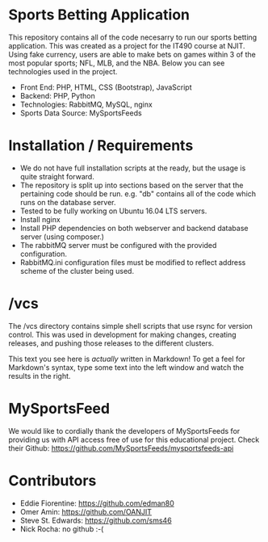 # Sports Betting Application

This repository contains all of the code necesarry to run our sports betting application. This was created as a project for the IT490 course at NJIT. Using fake currency, users are able to make bets on games within 3 of the most popular sports; NFL, MLB, and the NBA. Below you can see technologies used in the project.

  - Front End: PHP, HTML, CSS (Bootstrap), JavaScript
  - Backend: PHP, Python
  - Technologies: RabbitMQ, MySQL, nginx
  - Sports Data Source: MySportsFeeds

# Installation / Requirements

  - We do not have full installation scripts at the ready, but the usage is quite straight forward.
  - The repository is split up into sections based on the server that the pertaining code should be run. e.g. "db" contains all of the code which runs on the database server.
  - Tested to be fully working on  Ubuntu 16.04 LTS servers.
  - Install nginx
  - Install PHP dependencies on both webserver and backend database server (using composer.)
  - The rabbitMQ server must be configured with the provided configuration.
  - RabbitMQ.ini configuration files must be modified to reflect address scheme of the cluster being used.


# /vcs

The /vcs directory contains simple shell scripts that use rsync for version control. This was used in  development for making changes, creating releases, and pushing those releases to the different clusters. 



This text you see here is *actually* written in Markdown! To get a feel for Markdown's syntax, type some text into the left window and watch the results in the right.

# MySportsFeed

We would like to cordially thank the developers of MySportsFeeds for providing us with API access free of use for this educational project. Check their Github: https://github.com/MySportsFeeds/mysportsfeeds-api

# Contributors
- Eddie Fiorentine: https://github.com/edman80
- Omer Amin: https://github.com/OANJIT
- Steve St. Edwards: https://github.com/sms46
- Nick Rocha: no github :-(
